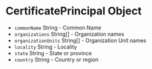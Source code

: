 # CertificatePrincipal Object

- `commonName` String - Common Name
- `organizations` String[] - Organization names
- `organizationUnits` String[] - Organization Unit names
- `locality` String - Locality
- `state` String - State or province
- `country` String - Country or region
